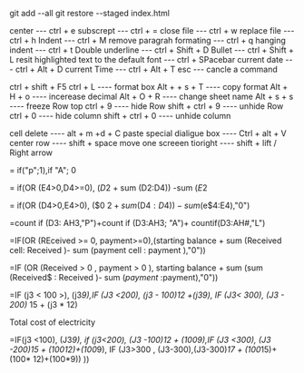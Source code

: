 git add --all
git restore --staged index.html




center --- ctrl + e
subscrept --- ctrl + =
close file --- ctrl + w
replace file --- ctrl + h
Indent --- ctrl + M
remove paragrah formating --- ctrl + q
hanging indent --- ctrl + t
Double underline --- ctrl + Shift + D
Bullet --- ctrl + Shift + L
resit highlighted text to the default font --- ctrl + SPacebar
current date --- ctrl + Alt + D
current Time --- ctrl + Alt + T
esc --- cancle a command 

ctrl + shift + F5
ctrl + L ---- format box 
Alt + + s + T ---- copy format
Alt + H + o ---- incerease decimal
Alt + O + R ---- change sheet name
Alt + s + s ---- freeze Row top
ctrl + 9 ---- hide Row
shift + ctrl + 9 ---- unhide Row
ctrl + 0 ---- hide column
shift + ctrl + 0 ---- unhide column

cell delete ---- alt + m +d + C
paste special dialigue box ---- Ctrl + alt + V
center row ---- shift + space
move one screeen tioright   ---- shift + lift / Right arrow


= if("p";1),if "A"; 0

= if(OR (E4>0,D4>=0), ($D$2 + sum (D2:D4))
-sum ($E$2

= if(OR (D4>0,E4>0), ($0 $2 + sum ($D$4:D4))
-sum ($e$4:E4),"0")

=count if (D3: AH3,"P")+count if (D3:AH3; "A")+ countif(D3:AH#,"L")

=IF(OR (REceived >= 0, payment>=0),(starting balance + sum (Received cell: Received )- sum (payment cell : payment ),"0"))

=IF (OR (Received > 0 , payment > 0 ), starting balance + sum (sum (Received$ : Received )- sum ($payment$ :payment),"0"))

=IF (j3 < 100 >), (j3*9),IF (J3 <200), (j3 - 100)*12 +(j3*9), IF (J3< 300), (J3 - 200)* 15 + (j3 * 12)

Total cost of electricity 

=IF(j3 <100), (J3*9), if (j3<200), (J3 -100)*12 + (100*9),IF (J3 <300), (J3 -200)*15 + (100*12)+(100*9), IF (J3>300 , (J3-300),(J3-300)*17 + (100*15)+ (100* 12)+(100*9)) ))

